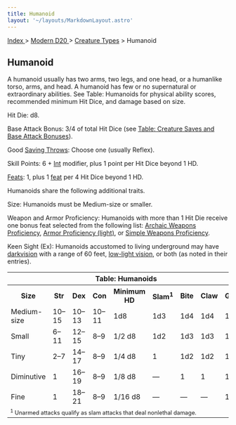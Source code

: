 ```yaml
---
title: Humanoid
layout: '~/layouts/MarkdownLayout.astro'
---
```


[ Index ](/) > [ Modern D20 ](/modern.d20.srd) > [Creature Types](/modern.d20.srd/creature.types) > Humanoid

## Humanoid

A humanoid usually has two arms, two legs, and one head, or a humanlike torso,
arms, and head. A humanoid has few or no supernatural or extraordinary
abilities. See Table: Humanoids for physical ability scores, recommended
minimum Hit Dice, and damage based on size.

Hit Die: d8.

Base Attack Bonus: 3/4 of total Hit Dice (see [Table: Creature Saves and Base Attack Bonuses](/modern.d20.srd/environment.hazards)).

Good [Saving Throws](/modern.d20.srd/basics/saving.throws): Choose one
(usually Reflex).

Skill Points: 6 + [Int](/modern.d20.srd/basics/ability.scores) modifier, plus
1 point per Hit Dice beyond 1 HD.

[Feats](/modern.d20.srd/feats): 1, plus 1 [feat](/modern.d20.srd/feats) per 4
Hit Dice beyond 1 HD.

Humanoids share the following additional traits.

Size: Humanoids must be Medium-size or smaller.

Weapon and Armor Proficiency: Humanoids with more than 1 Hit Die receive one
bonus feat selected from the following list: [Archaic Weapons Proficiency](/modern.d20.srd/feats/archaic.weapons.proficiency), [Armor Proficiency (light)](/modern.d20.srd/feats/armor.proficiency.light), or
[Simple Weapons Proficiency](/modern.d20.srd/feats/simple.weapons.proficiency).

Keen Sight (Ex): Humanoids accustomed to living underground may have
[darkvision](/modern.d20.srd/special.abilities/darkvision) with a range of 60
feet, [low-light vision](/modern.d20.srd/special.abilities/low.light.vision),
or both (as noted in their entries).


<table> <th colspan="9"> Table: Humanoids</th> <tr><th> Size</th><th> Str</th><th> Dex</th><th> Con</th><th> Minimum HD</th><th> Slam<sup>1</sup></th><th> Bite</th><th> Claw</th><th> Gore </th></tr> <tr><td> Medium-size</td><td> 10–15</td><td> 10–13</td><td> 10–11</td><td> 1d8</td><td> 1d3</td><td> 1d4</td><td> 1d4</td><td> 1d6 </td></tr> <tr class="shaded"><td> Small</td><td> 6–11</td><td> 12–15</td><td> 8–9</td><td> 1/2 d8</td><td> 1d2</td><td> 1d3</td><td> 1d3</td><td> 1d4 </td></tr> <tr><td> Tiny</td><td> 2–7</td><td> 14–17</td><td> 8–9</td><td> 1/4 d8</td><td> 1</td><td> 1d2</td><td> 1d2</td><td> 1d3 </td></tr> <tr class="shaded"><td>Diminutive</td><td> 1</td><td> 16–19</td><td> 8–9</td><td> 1/8 d8</td><td> —</td><td> 1</td><td> 1</td><td> 1d2 </td></tr> <tr><td>Fine</td><td> 1</td><td> 18–21</td><td> 8–9</td><td> 1/16 d8</td><td> —</td><td> —</td><td> —</td><td> 1 </td></tr> <tr><td colspan="9" style="font-size: .8em; text-align: left"> <sup>1</sup> Unarmed attacks qualify as slam attacks that deal nonlethal damage. </td></tr></table>



